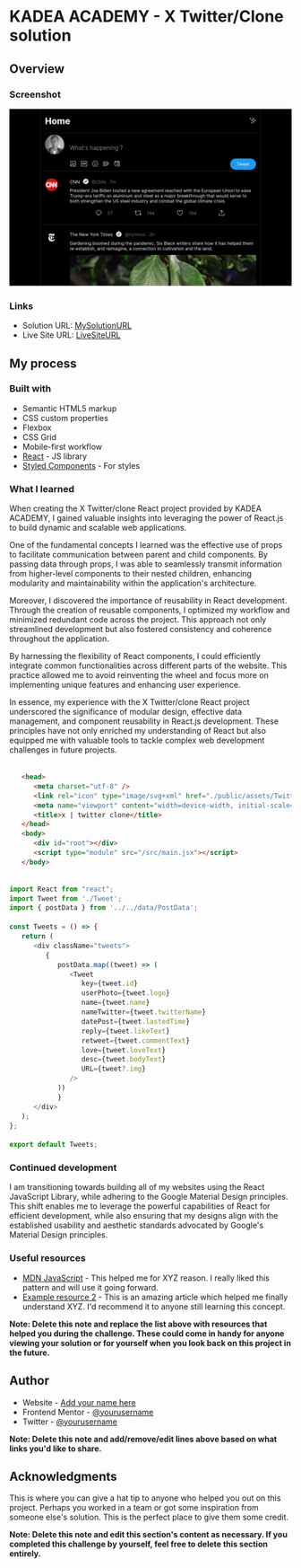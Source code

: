 # KADEA ACADEMY - X Twitter/Clone solution

## Overview

### Screenshot

![](./public/assets/twitter-clone-design.png)

### Links

- Solution URL: [MySolutionURL](https://github.com/BirushaNdegeya/x-twitter-clone)
- Live Site URL: [LiveSiteURL](https://x-twitter-myclone.vercel.app/)

## My process

### Built with

- Semantic HTML5 markup
- CSS custom properties
- Flexbox
- CSS Grid
- Mobile-first workflow
- [React](https://reactjs.org/) - JS library
- [Styled Components](https://styled-components.com/) - For styles

### What I learned

When creating the X Twitter/clone React project provided by KADEA ACADEMY, I gained valuable insights into leveraging the power of React.js to build dynamic and scalable web applications.

One of the fundamental concepts I learned was the effective use of props to facilitate communication between parent and child components. By passing data through props, I was able to seamlessly transmit information from higher-level components to their nested children, enhancing modularity and maintainability within the application's architecture.

Moreover, I discovered the importance of reusability in React development. Through the creation of reusable components, I optimized my workflow and minimized redundant code across the project. This approach not only streamlined development but also fostered consistency and coherence throughout the application.

By harnessing the flexibility of React components, I could efficiently integrate common functionalities across different parts of the website. This practice allowed me to avoid reinventing the wheel and focus more on implementing unique features and enhancing user experience.

In essence, my experience with the X Twitter/clone React project underscored the significance of modular design, effective data management, and component reusability in React.js development. These principles have not only enriched my understanding of React but also equipped me with valuable tools to tackle complex web development challenges in future projects.

```html

   <head>
      <meta charset="utf-8" />
      <link rel="icon" type="image/svg+xml" href="./public/assets/Twitter.svg" />
      <meta name="viewport" content="width=device-width, initial-scale=1.0" />
      <title>x | twitter clone</title>
   </head>
   <body>
      <div id="root"></div>
      <script type="module" src="/src/main.jsx"></script>
   </body>
```
```js

import React from "react";
import Tweet from './Tweet';
import { postData } from '../../data/PostData';

const Tweets = () => {
   return (
      <div className="tweets">
         { 
            postData.map((tweet) => (
               <Tweet
                  key={tweet.id}
                  userPhoto={tweet.logo} 
                  name={tweet.name} 
                  nameTwitter={tweet.twitterName} 
                  datePost={tweet.lastedTime}
                  reply={tweet.likeText}
                  retweet={tweet.commentText}
                  love={tweet.loveText} 
                  desc={tweet.bodyText}
                  URL={tweet?.img}
               />
            ))
            }
      </div>
   );
};

export default Tweets;

```

### Continued development

I am transitioning towards building all of my websites using the React JavaScript Library, while adhering to the Google Material Design principles. This shift enables me to leverage the powerful capabilities of React for efficient development, while also ensuring that my designs align with the established usability and aesthetic standards advocated by Google's Material Design principles.

### Useful resources

- [MDN JavaScript](https://www.example.com) - This helped me for XYZ reason. I really liked this pattern and will use it going forward.
- [Example resource 2](https://www.example.com) - This is an amazing article which helped me finally understand XYZ. I'd recommend it to anyone still learning this concept.

**Note: Delete this note and replace the list above with resources that helped you during the challenge. These could come in handy for anyone viewing your solution or for yourself when you look back on this project in the future.**

## Author

- Website - [Add your name here](https://www.your-site.com)
- Frontend Mentor - [@yourusername](https://www.frontendmentor.io/profile/yourusername)
- Twitter - [@yourusername](https://www.twitter.com/yourusername)

**Note: Delete this note and add/remove/edit lines above based on what links you'd like to share.**

## Acknowledgments

This is where you can give a hat tip to anyone who helped you out on this project. Perhaps you worked in a team or got some inspiration from someone else's solution. This is the perfect place to give them some credit.

**Note: Delete this note and edit this section's content as necessary. If you completed this challenge by yourself, feel free to delete this section entirely.**
